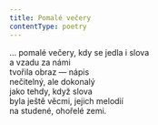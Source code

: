 ```yaml
---
title: Pomalé večery
contentType: poetry
---
```


<section>

… pomalé večery, kdy se jedla i slova  
a vzadu za námi  
tvořila obraz — nápis  
nečitelný, ale dokonalý  
jako tehdy, když slova  
byla ještě věcmi, jejich melodií  
na studené, ohořelé zemi.

</section>
